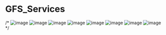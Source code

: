 # GFS_Services

/*
![image](https://github.com/ketan1705/GFS_Services/assets/61119469/5d521b47-2d83-4211-903c-900c2754e858)
![image](https://github.com/ketan1705/GFS_Services/assets/61119469/edfad07e-fe8e-4800-be2f-d4101f6690a3)
![image](https://github.com/ketan1705/GFS_Services/assets/61119469/caa3408f-cc3a-4e10-b29c-5dbdee88a9fa)
![image](https://github.com/ketan1705/GFS_Services/assets/61119469/257e59b1-185b-47f2-98b0-62a27468897f)
![image](https://github.com/ketan1705/GFS_Services/assets/61119469/5b0e30ad-6238-4c5a-af67-5b454c62fb84)
![image](https://github.com/ketan1705/GFS_Services/assets/61119469/6740ba0a-6252-4a05-91ff-b99840e6c5fe)
![image](https://github.com/ketan1705/GFS_Services/assets/61119469/122c613f-effa-4ce1-8612-b110930ff1fe)
![image](https://github.com/ketan1705/GFS_Services/assets/61119469/e11825aa-4aac-4468-b9e1-e361d043a86f)
*/
